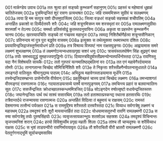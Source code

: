 001	मार्कण्डेय उवाच
001a	ततः श्रुत्वा हतं सङ्ख्ये कुम्भकर्णं सहानुगम्
001c	प्रहस्तं च महेष्वासं धूम्राक्षं चातितेजसम्
002a	पुत्रमिन्द्रजितं शूरं रावणः प्रत्यभाषत
002c	जहि रामममित्रघ्न सुग्रीवं च सलक्ष्मणम्
003a	त्वया हि मम सत्पुत्र यशो दीप्तमुपार्जितम्
003c	जित्वा वज्रधरं सङ्ख्ये सहस्राक्षं शचीपतिम्
004a	अन्तर्हितः प्रकाशो वा दिव्यैर्दत्तवरैः शरैः
004c	जहि शत्रूनमित्रघ्न मम शस्त्रभृतां वर
005a	रामलक्ष्मणसुग्रीवाः शरस्पर्शं न तेऽनघ
005c	समर्थाः प्रतिसंसोढुं कुतस्तदनुयायिनः
006a	अकृता या प्रहस्तेन कुम्भकर्णेन चानघ
006c	खरस्यापचितिः सङ्ख्ये तां गच्छस्व महाभुज
007a	त्वमद्य निशितैर्बाणैर्हत्वा शत्रून्ससैनिकान्
007c	प्रतिनन्दय मां पुत्र पुरा बद्ध्वेव वासवम्
008a	इत्युक्तः स तथेत्युक्त्वा रथमास्थाय दंशितः
008c	प्रययाविन्द्रजिद्राजंस्तूर्णमायोधनं प्रति
009a	तत्र विश्राव्य विस्पष्टं नाम राक्षसपुङ्गवः
009c	आह्वयामास समरे लक्ष्मणं शुभलक्षणम्
010a	तं लक्ष्मणोऽप्यभ्यधावत्प्रगृह्य सशरं धनुः
010c	त्रासयंस्तलघोषेण सिंहः क्षुद्रमृगं यथा
011a	तयोः समभवद्युद्धं सुमहज्जयगृद्धिनोः
011c	दिव्यास्त्रविदुषोस्तीव्रमन्योन्यस्पर्धिनोस्तदा
012a	रावणिस्तु यदा नैनं विशेषयति सायकैः
012c	ततो गुरुतरं यत्नमातिष्ठद्बलिनां वरः
013a	तत एनं महावेगैरर्दयामास तोमरैः
013c	तानागतान्स चिच्छेद सौमित्रिर्निशितैः शरैः
013e	ते निकृत्ताः शरैस्तीक्ष्णैर्न्यपतन्वसुधातले
014a	तमङ्गदो वालिसुतः श्रीमानुद्यम्य पादपम्
014c	अभिद्रुत्य महावेगस्ताडयामास मूर्धनि
015a	तस्येन्द्रजिदसम्भ्रान्तः प्रासेनोरसि वीर्यवान्
015c	प्रहर्तुमैच्छत्तं चास्य प्रासं चिच्छेद लक्ष्मणः
016a	तमभ्याशगतं वीरमङ्गदं रावणात्मजः
016c	गदयाताडयत्सव्ये पार्श्वे वानरपुङ्गवम्
017a	तमचिन्त्य प्रहारं स बलवान्वालिनः सुतः
017c	ससर्जेन्द्रजितः क्रोधाच्छालस्कन्धममित्रजित्
018a	सोऽङ्गदेन रुषोत्सृष्टो वधायेन्द्रजितस्तरुः
018c	जघानेन्द्रजितः पार्थ रथं साश्वं ससारथिम्
019a	ततो हताश्वात्प्रस्कन्द्य रथात्स हतसारथिः
019c	तत्रैवान्तर्दधे राजन्मायया रावणात्मजः
020a	अन्तर्हितं विदित्वा तं बहुमायं च राक्षसम्
020c	रामस्तं देशमागम्य तत्सैन्यं पर्यरक्षत
021a	स राममुद्दिश्य शरैस्ततो दत्तवरैस्तदा
021c	विव्याध सर्वगात्रेषु लक्ष्मणं च महारथम्
022a	तमदृश्यं शरैः शूरौ माययान्तर्हितं तदा
022c	योधयामासतुरुभौ रावणिं रामलक्ष्मणौ
023a	स रुषा सर्वगात्रेषु तयोः पुरुषसिंहयोः
023c	व्यसृजत्सायकान्भूयः शतशोऽथ सहस्रशः
024a	तमदृश्यं विचिन्वन्तः सृजन्तमनिशं शरान्
024c	हरयो विविशुर्व्योम प्रगृह्य महतीः शिलाः
025a	तांश्च तौ चाप्यदृश्यः स शरैर्विव्याध राक्षसः
025c	स भृशं ताडयन्वीरो रावणिर्माययावृतः
026a	तौ शरैराचितौ वीरौ भ्रातरौ रामलक्ष्मणौ
026c	पेततुर्गगनाद्भूमिं सूर्याचन्द्रमसाविव
